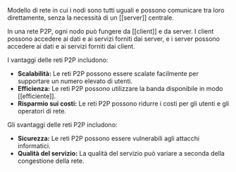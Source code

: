 Modello di rete in cui i nodi sono tutti uguali e possono comunicare tra loro direttamente, senza la necessità di un [[server]] centrale.

In una rete P2P, ogni nodo può fungere da [[client]] e da server. I client possono accedere ai dati e ai servizi forniti dai server, e i server possono accedere ai dati e ai servizi forniti dai client.

I vantaggi delle reti P2P includono:
- **Scalabilità:** Le reti P2P possono essere scalate facilmente per supportare un numero elevato di utenti.
- **Efficienza:** Le reti P2P possono utilizzare la banda disponibile in modo [[efficiente]].
- **Risparmio sui costi:** Le reti P2P possono ridurre i costi per gli utenti e gli operatori di rete.

Gli svantaggi delle reti P2P includono:
- **Sicurezza:** Le reti P2P possono essere vulnerabili agli attacchi informatici.
- **Qualità del servizio:** La qualità del servizio può variare a seconda della congestione della rete.